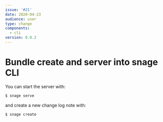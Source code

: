 ```yaml
---
issue: '#21'
date: 2020-04-23
audience: user
type: change
components:
  - cli
version: 0.0.2
---
```

# Bundle create and server into snage CLI

You can start the server with:
```bash
$ snage serve
```

and create a new change log note with:
```bash
$ snage create
```
